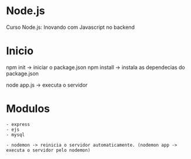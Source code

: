 # Node.js
Curso Node.js: Inovando com Javascript no backend

# Inicio
npm init -> iniciar o package.json
npm install -> instala as dependecias do package.json

node app.js -> executa o servidor

# Modulos
	- express
	- ejs
	- mysql

	- nodemon -> reinicia o servidor automaticamente. (nodemon app -> executa o servidor pelo nodemon)
